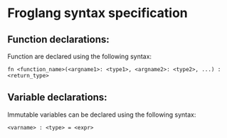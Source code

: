 # Froglang syntax specification

## Function declarations:
Function are declared using the following syntax:
```
fn <function_name>(<argname1>: <type1>, <argname2>: <type2>, ...) : <return_type>
```

## Variable declarations:
Immutable variables can be declared using the following syntax:
```
<varname> : <type> = <expr>
```
